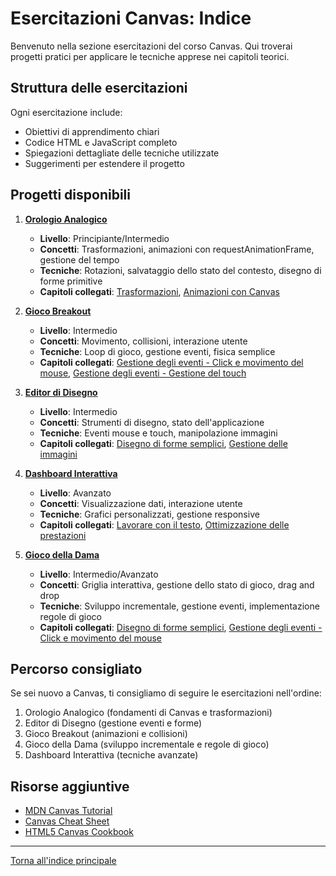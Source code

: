 # Esercitazioni Canvas: Indice

Benvenuto nella sezione esercitazioni del corso Canvas. Qui troverai progetti pratici per applicare le tecniche apprese nei capitoli teorici.

## Struttura delle esercitazioni

Ogni esercitazione include:
- Obiettivi di apprendimento chiari
- Codice HTML e JavaScript completo
- Spiegazioni dettagliate delle tecniche utilizzate
- Suggerimenti per estendere il progetto

## Progetti disponibili

1. [**Orologio Analogico**](orologio-analogico.md)
   - **Livello**: Principiante/Intermedio
   - **Concetti**: Trasformazioni, animazioni con requestAnimationFrame, gestione del tempo
   - **Tecniche**: Rotazioni, salvataggio dello stato del contesto, disegno di forme primitive
   - **Capitoli collegati**: [Trasformazioni](../07.07%20Trasformazioni.md), [Animazioni con Canvas](../07.12%20Animazioni%20con%20Canvas.md)

2. [**Gioco Breakout**](breakout-game.md)
   - **Livello**: Intermedio
   - **Concetti**: Movimento, collisioni, interazione utente
   - **Tecniche**: Loop di gioco, gestione eventi, fisica semplice
   - **Capitoli collegati**: [Gestione degli eventi - Click e movimento del mouse](../07.10%20Gestione%20degli%20eventi%20-%20Click%20e%20movimento%20del%20mouse.md), [Gestione degli eventi - Gestione del touch](../07.11%20Gestione%20degli%20eventi%20-%20Gestione%20del%20touch.md)

3. [**Editor di Disegno**](editor-disegno.md)
   - **Livello**: Intermedio
   - **Concetti**: Strumenti di disegno, stato dell'applicazione
   - **Tecniche**: Eventi mouse e touch, manipolazione immagini
   - **Capitoli collegati**: [Disegno di forme semplici](../07.03%20Disegno%20di%20forme%20semplici.md), [Gestione delle immagini](../07.09%20Gestione%20delle%20immagini.md)

4. [**Dashboard Interattiva**](dashboard-interattiva.md)
   - **Livello**: Avanzato
   - **Concetti**: Visualizzazione dati, interazione utente
   - **Tecniche**: Grafici personalizzati, gestione responsive
   - **Capitoli collegati**: [Lavorare con il testo](../07.05%20Lavorare%20con%20il%20testo.md), [Ottimizzazione delle prestazioni](../07.13%20Ottimizzazione%20delle%20prestazioni.md)

5. [**Gioco della Dama**](gioco-dama.md)
   - **Livello**: Intermedio/Avanzato
   - **Concetti**: Griglia interattiva, gestione dello stato di gioco, drag and drop
   - **Tecniche**: Sviluppo incrementale, gestione eventi, implementazione regole di gioco
   - **Capitoli collegati**: [Disegno di forme semplici](../07.03%20Disegno%20di%20forme%20semplici.md), [Gestione degli eventi - Click e movimento del mouse](../07.10%20Gestione%20degli%20eventi%20-%20Click%20e%20movimento%20del%20mouse.md)

## Percorso consigliato

Se sei nuovo a Canvas, ti consigliamo di seguire le esercitazioni nell'ordine:
1. Orologio Analogico (fondamenti di Canvas e trasformazioni)
2. Editor di Disegno (gestione eventi e forme)
3. Gioco Breakout (animazioni e collisioni)
4. Gioco della Dama (sviluppo incrementale e regole di gioco)
5. Dashboard Interattiva (tecniche avanzate)

## Risorse aggiuntive

- [MDN Canvas Tutorial](https://developer.mozilla.org/en-US/docs/Web/API/Canvas_API/Tutorial)
- [Canvas Cheat Sheet](https://simon.html5.org/dump/html5-canvas-cheat-sheet.html)
- [HTML5 Canvas Cookbook](https://www.packtpub.com/product/html5-canvas-cookbook/9781849691369)

---
[Torna all'indice principale](../README.md)
